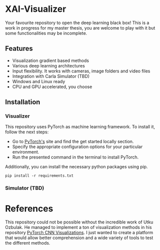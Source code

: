 # XAI-Visualizer
Your favourite repository to open the deep learning black box! This is a work in progress for my master thesis, you are welcome to play with it but some functionalities may be incomplete.


## Features

- Visualization gradient based methods 
- Various deep learning architectures
- Input flexibility. It works with cameras, image folders and video files
- Integration with Carla Simulator (TBD)
- Windows and Linux ready
- CPU and GPU accelerated, you choose

## Installation
### Visualizer
This repository uses PyTorch as machine learning framework. To install it, follow the next steps:
- Go to [PyTorch's](https://pytorch.org/) site and find the get started locally section.
- Specify the appropriate configuration options for your particular environment.
- Run the presented command in the terminal to install PyTorch.

Additionally, you can install the necessary python packages using pip.
```
pip install -r requirements.txt
```
### Simulator (TBD)

# References
This repository could not be possible without the incredible work of Utku Ozbulak. He managed to implement a ton of visualization methods in his repository [PyTorch CNN Visualizations](https://github.com/utkuozbulak/pytorch-cnn-visualizations). I just wanted to create a platform that would allow better comprehension and a wide variety of tools to test the different methods. 
